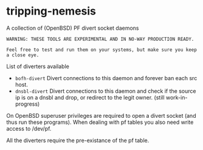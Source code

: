 tripping-nemesis
================

A collection of (OpenBSD) PF divert socket daemons

```
WARNING: THESE TOOLS ARE EXPERIMENTAL AND IN NO-WAY PRODUCTION READY.

Feel free to test and run them on your systems, but make sure you keep a close eye.
```

List of diverters available
  
  * `bofh-divert` Divert connections to this daemon and forever ban each src host. 
  * `dnsbl-divert` Divert connections to this daemon and check if the source ip is on a dnsbl and drop, or redirect to the legit owner. (still work-in-progress)
  
On OpenBSD superuser privileges are required to open a divert socket (and thus run these programs).
When dealing with pf tables you also need write access to /dev/pf.


All the diverters require the pre-existance of the pf table.
